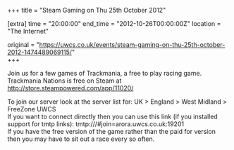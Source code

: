 +++
title = "Steam Gaming on Thu 25th October 2012"

[extra]
time = "20:00:00"
end_time = "2012-10-26T00:00:00Z"
location = "The Internet"

original = "https://uwcs.co.uk/events/steam-gaming-on-thu-25th-october-2012-1474489069115/"    
+++

Join us for a few games of Trackmania, a free to play racing game.  
Trackmania Nations is free on Steam at http://store.steampowered.com/app/11020/

To join our server look at the server list for: UK \> England \> West Midland \> FreeZone UWCS  
If you want to connect directly then you can use this link (if you installed support for tmtp links): tmtp:///\#join=arora.uwcs.co.uk:19201  
If you have the free version of the game rather than the paid for version then you may have to sit out a race every so often.

